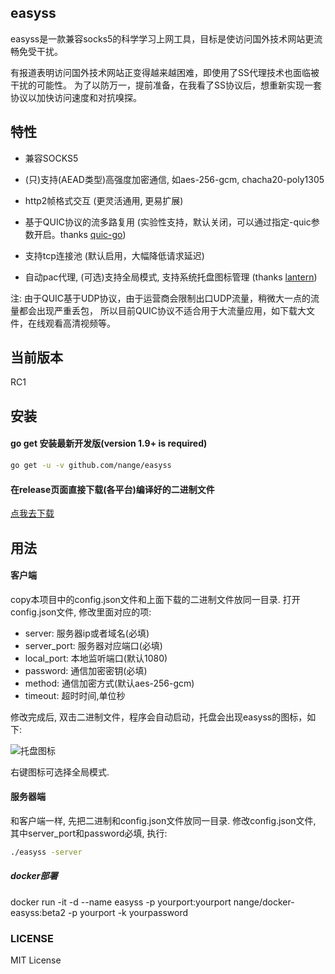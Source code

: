 ## easyss

easyss是一款兼容socks5的科学学习上网工具，目标是使访问国外技术网站更流畅免受干扰。

有报道表明访问国外技术网站正变得越来越困难，即使用了SS代理技术也面临被干扰的可能性。 
为了以防万一，提前准备，在我看了SS协议后，想重新实现一套协议以加快访问速度和对抗嗅探。

## 特性

* 兼容SOCKS5

* (只)支持(AEAD类型)高强度加密通信, 如aes-256-gcm, chacha20-poly1305

* http2帧格式交互 (更灵活通用, 更易扩展)

* 基于QUIC协议的流多路复用 (实验性支持，默认关闭，可以通过指定-quic参数开启。thanks [quic-go](https://github.com/lucas-clemente/quic-go))

* 支持tcp连接池 (默认启用，大幅降低请求延迟)

* 自动pac代理, (可选)支持全局模式, 支持系统托盘图标管理 (thanks [lantern](https://github.com/getlantern))


注: 由于QUIC基于UDP协议，由于运营商会限制出口UDP流量，稍微大一点的流量都会出现严重丢包，
所以目前QUIC协议不适合用于大流量应用，如下载大文件，在线观看高清视频等。 

## 当前版本

RC1


## 安装

#### go get 安装最新开发版(version 1.9+ is required)

```sh
go get -u -v github.com/nange/easyss
```

#### 在release页面直接下载(各平台)编译好的二进制文件

[点我去下载](https://github.com/nange/easyss/releases)


## 用法

#### 客户端

copy本项目中的config.json文件和上面下载的二进制文件放同一目录.
打开config.json文件, 修改里面对应的项:
* server: 服务器ip或者域名(必填)
* server_port: 服务器对应端口(必填)
* local_port: 本地监听端口(默认1080)
* password: 通信加密密钥(必填)
* method: 通信加密方式(默认aes-256-gcm)
* timeout: 超时时间,单位秒

修改完成后, 双击二进制文件，程序会自动启动，托盘会出现easyss的图标，如下:

![托盘图标](https://raw.githubusercontent.com/nange/easyss/master/img/tray.png)

右键图标可选择全局模式. 


#### 服务器端

和客户端一样, 先把二进制和config.json文件放同一目录. 
修改config.json文件, 其中server_port和password必填, 执行:
```sh
./easyss -server 
```

##### docker部署

docker run -it -d --name easyss -p yourport:yourport nange/docker-easyss:beta2 -p yourport -k yourpassword


### LICENSE

MIT License


